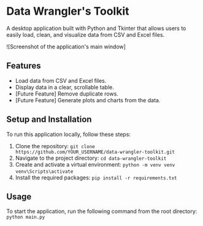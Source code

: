 # Data Wrangler's Toolkit

A desktop application built with Python and Tkinter that allows users to easily load, clean, and visualize data from CSV and Excel files.

![Screenshot of the application's main window]

## Features
- Load data from CSV and Excel files.
- Display data in a clear, scrollable table.
- [Future Feature] Remove duplicate rows.
- [Future Feature] Generate plots and charts from the data.

## Setup and Installation
To run this application locally, follow these steps:

1. Clone the repository:
   `git clone https://github.com/YOUR_USERNAME/data-wrangler-toolkit.git`
2. Navigate to the project directory:
   `cd data-wrangler-toolkit`
3. Create and activate a virtual environment:
   `python -m venv venv`
   `venv\Scripts\activate`
4. Install the required packages:
   `pip install -r requirements.txt`

## Usage
To start the application, run the following command from the root directory:
`python main.py`